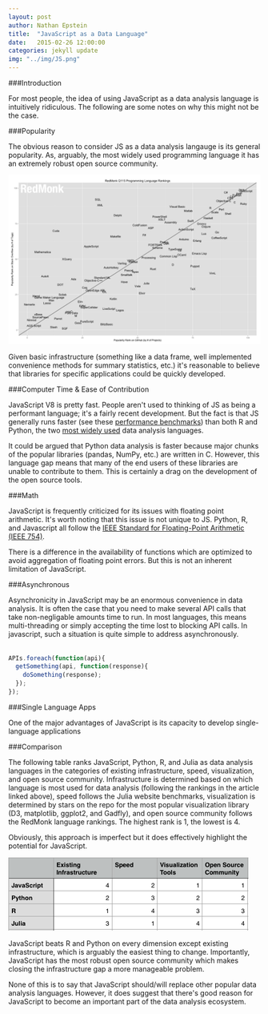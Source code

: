```yaml
---
layout: post
author: Nathan Epstein
title:  "JavaScript as a Data Language"
date:   2015-02-26 12:00:00
categories: jekyll update
img: "../img/JS.png"
---
```


###Introduction

For most people, the idea of using JavaScript as a data analysis language is intuitively ridiculous. The following are some notes on why this might not be the case.

###Popularity

The obvious reason to consider JS as a data analysis langauge is its general popularity. As, arguably, the most widely used programming language it has an extremely robust open source community.

<img src="/../img/langs.png">

Given basic infrastructure (something like a data frame, well implemented convenience methods for summary statistics, etc.) it's reasonable to believe that libraries for specific applications could be quickly developed.

###Computer Time & Ease of Contribution

JavaScript V8 is pretty fast. People aren't used to thinking of JS as being a performant language; it's a fairly recent development. But the fact is that JS generally runs faster (see these <a href="http://julialang.org/benchmarks/">performance benchmarks</a>) than both R and Python, the two <a href="http://www.kdnuggets.com/2013/08/languages-for-analytics-data-mining-data-science.html">most widely used</a> data analysis languages.

It could be argued that Python data analysis is faster because major chunks of the popular libraries (pandas, NumPy, etc.) are written in C. However, this language gap means that many of the end users of these libraries are unable to contribute to them. This is certainly a drag on the development of the open source tools.

###Math

JavaScript is frequently criticized for its issues with floating point arithmetic. It's worth noting that this issue is not unique to JS. Python, R, and Javascript all follow the <a href="http://en.wikipedia.org/wiki/IEEE_floating_point">IEEE Standard for Floating-Point Arithmetic (IEEE 754)</a>.

There is a difference in the availability of functions which are optimized to avoid aggregation of floating point errors. But this is not an inherent limitation of JavaScript.

###Asynchronous

Asynchronicity in JavaScript may be an enormous convenience in data analysis. It is often the case that you need to make several API calls that take non-negligable amounts time to run. In most languages, this means multi-threading or simply accepting the time lost to blocking API calls. In javascript, such a situation is quite simple to address asynchronously.

```javascript

APIs.foreach(function(api){
  getSomething(api, function(response){
    doSomething(response);
  });
});

```

###Single Language Apps

One of the major advantages of JavaScript is its capacity to develop single-language applications

###Comparison

The following table ranks JavaScript, Python, R, and Julia as data analysis languages in the categories of existing infrastructure, speed, visualization, and open source community. Infrastructure is determined based on which language is most used for data analysis (following the rankings in the article linked above), speed follows the Julia website benchmarks, visualization is determined by stars on the repo for the most popular visualization library (D3, matplotlib, ggplot2, and Gadfly), and open source community follows the RedMonk language rankings. The highest rank is 1, the lowest is 4.

Obviously, this approach is imperfect but it does effectively highlight the potential for JavaScript.

<img src="/../img/langtable.png">

JavaScript beats R and Python on every dimension except existing infrastructure, which is arguably the easiest thing to change. Importantly, JavaScript has the most robust open source community which makes closing the infrastructure gap a more manageable problem.

None of this is to say that JavaScript should/will replace other popular data analysis languages. However, it does suggest that there's good reason for JavaScript to become an important part of the data analysis ecosystem.




